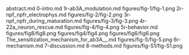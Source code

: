 abstract.md
0-intro.md
1r-ab3A_modulation.md
figures/fig-1/fig-1.png
2r-npf_npfr_electrophys.md
figures/fig-2/fig-2.png
3r-npf_npfr_during_maturation.md
figures/fig-3/fig-3.png
4r-22a_neuron_rescue.md
figures/fig-4/fig-4.png
5r-behavior.md
figures/fig8/fig8.png
figures/fig4/fig4.png
figures/fig6/fig6.png
The_sensitization_mechanism_for_ab3A__.md
figures/fig-5/fig-5.png
6r-mechanism.md
7-discussion.md
8-methods.md
figures/fig-S1/fig-S1.png
